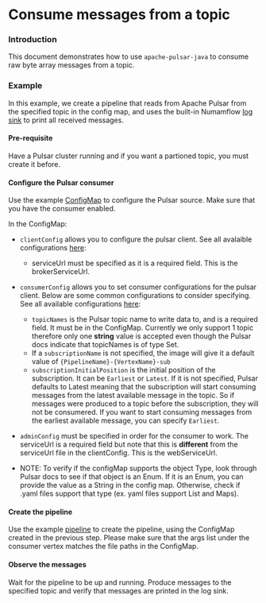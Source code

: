 # Consume messages from a topic

### Introduction

This document demonstrates how to use `apache-pulsar-java` to consume raw byte array messages from a topic.


### Example

In this example, we create a pipeline that reads from Apache Pulsar from the specified topic in the config map, and uses the built-in Numamflow [log sink](https://numaflow.numaproj.io/user-guide/sinks/log/) to print all received messages.

#### Pre-requisite

Have a Pulsar cluster running and if you want a partioned topic, you must create it before.

#### Configure the Pulsar consumer

Use the example [ConfigMap](manifests/byte-arr-consumer-config.yaml) to configure the Pulsar source. Make sure that you have the consumer enabled. 

In the ConfigMap:

* `clientConfig` allows you to configure the pulsar client. See all avalaible configurations [here](https://pulsar.apache.org/reference/#/4.0.x/client/client-configuration-client):
    * serviceUrl must be specified as it is a required field. This is the brokerServiceUrl.

* `consumerConfig` allows you to set consumer configurations for the pulsar client. Below are some common configurations to consider specifying. See all available configurations [here](https://pulsar.apache.org/reference/#/4.0.x/client/client-configuration-consumer):
    * `topicNames` is the Pulsar topic name to write data to, and is a required field. It must be in the ConfigMap. Currently we only support 1 topic therefore only one **string** value is accepted even though the Pulsar docs indicate that topicNames is of type Set. 
    * If a `subscriptionName` is not specified, the image will give it a default value of `{PipelineName}-{VertexName}-sub`
    * `subscriptionInitialPosition` is the initial position of the subscription. It can be `Earliest` or `Latest`. If it is not specified, Pulsar defaults to Latest meaning that the subscription will start consuming messages from the latest available message in the topic. So if messages were produced to a topic before the subscription, they will not be consumered. If you want to start consuming messages from the earliest available message, you can specify `Earliest`.
* `adminConfig` must be specified in order for the consumer to work. The serviceUrl is a required field but note that this is **different** from the serviceUrl file in the clientConfig. This is the webServiceUrl.
* NOTE: To verify if the configMap supports the object Type, look through Pulsar docs to see if that object is an Enum. If it is an Enum, you can provide the value as a String in the config map. Otherwise, check if .yaml files support that type (ex. yaml files support List and Maps). 

#### Create the pipeline

Use the example [pipeline](manifests/byte-arr-consumer-pipeline.yaml) to create the pipeline, using the ConfigMap created in
the previous step. Please make sure that the args list under the consumer vertex matches the file paths in the ConfigMap.

#### Observe the messages
Wait for the pipeline to be up and running. Produce messages to the specified topic and verify that messages are printed in the log sink.